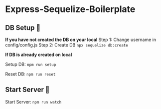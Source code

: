 # Express-Sequelize-Boilerplate

## DB Setup 🤖

**If you have not created the DB on your local**
Step 1: Change username in config/config.js
Step 2: Create DB
`npx sequelize db:create`

**If DB is already created on local**

Setup DB:
`npm run setup`

Reset DB:
`npm run reset`

## Start Server 🤖

Start Server:
`npm run watch`
